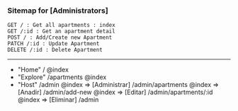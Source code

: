 ### Sitemap for [Administrators]


    GET / : Get all apartments : index
    GET /:id : Get an apartment detail
    POST / : Add/Create new Apartment
    PATCH /:id : Update Apartment
    DELETE /:id : Delete Apartment


--------------------------------------------------------
 * "Home"               /                        @index
 * "Explore"            /apartments              @index
 * "Host"               /admin                   @index
    => [Administrar]    /admin/apartments        @index
    => [Anadir]         /admin/add-new           @index
    => [Editar]         /admin/apartments/:id    @index
    => [Eliminar]       /admin
 
 


